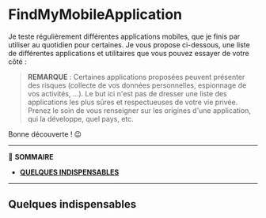 # FindMyMobileApplication

Je teste régulièrement différentes applications mobiles, que je finis par utiliser au quotidien pour certaines. Je vous propose ci-dessous, une liste de différentes applications et utilitaires que vous pouvez essayer de votre côté :

> **REMARQUE** : Certaines applications proposées peuvent présenter des risques (collecte de vos données personnelles, espionnage de vos activités, ...). Le but ici n'est pas de dresser une liste des applications les plus sûres et respectueuses de votre vie privée. Prenez le soin de vous renseigner sur les origines d'une application, qui la développe, quel pays, etc.

Bonne découverte ! 😉

---

📱 **SOMMAIRE**
+ [**QUELQUES INDISPENSABLES**](#quelques-indispensables)

---

## Quelques indispensables

